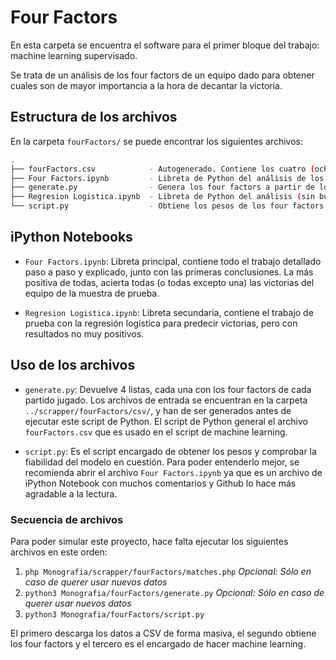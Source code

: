 # Four Factors

En esta carpeta se encuentra el software para el primer bloque del trabajo: machine learning supervisado.  

Se trata de un análisis de los four factors de un equipo dado para obtener cuales son de mayor importancia a la hora de decantar la victoria.

## Estructura de los archivos

En la carpeta `fourFactors/` se puede encontrar los siguientes archivos:

```bash
.
├── fourFactors.csv            - Autogenerado. Contiene los cuatro (ocho en realidad) factores de cada partido.
├── Four Factors.ipynb         - Libreta de Python del análisis de los Four Factors para predecir victorias.
├── generate.py                - Genera los four factors a partir de los datos CSV dados
├── Regresion Logistica.ipynb  - Libreta de Python del análisis (sin buenas conclusiones) de la regresión logística para predecir victorias.
└── script.py                  - Obtiene los pesos de los four factors
```

## iPython Notebooks

- `Four Factors.ipynb`: Libreta principal, contiene todo el trabajo detallado paso a paso y explicado, junto con las primeras conclusiones. La más positiva de todas, acierta todas (o todas excepto una) las victorias del equipo de la muestra de prueba.

- `Regresion Logistica.ipynb`: Libreta secundaria, contiene el trabajo de prueba con la regresión logística para predecir victorias, pero con resultados no muy positivos.

## Uso de los archivos

- `generate.py`: Devuelve 4 listas, cada una con los four factors de cada partido jugado. Los archivos de entrada se encuentran en la carpeta `../scrapper/fourFactors/csv/`, y han de ser generados antes de ejecutar este script de Python. El script de Python general el archivo `fourFactors.csv` que es usado en el script de machine learning.

- `script.py`: Es el script encargado de obtener los pesos y comprobar la fiabilidad del modelo en cuestión. Para poder entenderlo mejor, se recomienda abrir el archivo `Four Factors.ipynb` ya que es un archivo de iPython Notebook con muchos comentarios y Github lo hace más agradable a la lectura.

### Secuencia de archivos

Para poder simular este proyecto, hace falta ejecutar los siguientes archivos en este orden:

1. `php Monografia/scrapper/fourFactors/matches.php` _Opcional: Sólo en caso de querer usar nuevos datos_
2. `python3 Monografia/fourFactors/generate.py` _Opcional: Sólo en caso de querer usar nuevos datos_
3. `python3 Monografia/fourFactors/script.py`

El primero descarga los datos a CSV de forma masiva, el segundo obtiene los four factors y el tercero es el encargado de hacer machine learning.
